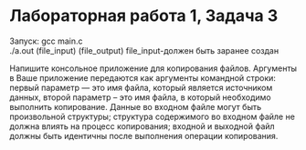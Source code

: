 # Лабораторная работа 1, Задача 3

Запуск: gcc main.c  
./a.out (file_input) (file_output)
file_input-должен быть заранее создан

 
Напишите консольное приложение для копирования файлов. Аргументы в Ваше
приложение передаются как аргументы командной строки: первый параметр — это имя
файла, который является источником данных, второй параметр – это имя файла, в
который необходимо выполнить копирование. Данные во входном файле могут быть
произвольной структуры; структура содержимого во входном файле не должна влиять
на процесс копирования; входной и выходной файл должны быть идентичны после
выполнения операции копирования.
